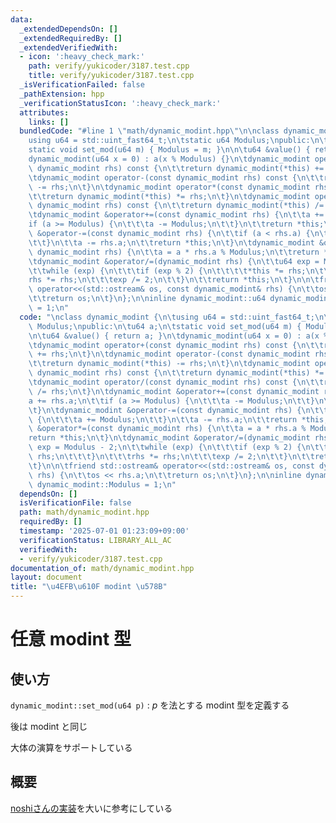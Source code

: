 ```yaml
---
data:
  _extendedDependsOn: []
  _extendedRequiredBy: []
  _extendedVerifiedWith:
  - icon: ':heavy_check_mark:'
    path: verify/yukicoder/3187.test.cpp
    title: verify/yukicoder/3187.test.cpp
  _isVerificationFailed: false
  _pathExtension: hpp
  _verificationStatusIcon: ':heavy_check_mark:'
  attributes:
    links: []
  bundledCode: "#line 1 \"math/dynamic_modint.hpp\"\n\nclass dynamic_modint {\n\t\
    using u64 = std::uint_fast64_t;\n\tstatic u64 Modulus;\npublic:\n\tu64 a;\n\t\
    static void set_mod(u64 m) { Modulus = m; }\n\n\tu64 &value() { return a; }\n\t\
    dynamic_modint(u64 x = 0) : a(x % Modulus) {}\n\tdynamic_modint operator+(const\
    \ dynamic_modint rhs) const {\n\t\treturn dynamic_modint(*this) += rhs;\n\t}\n\
    \tdynamic_modint operator-(const dynamic_modint rhs) const {\n\t\treturn dynamic_modint(*this)\
    \ -= rhs;\n\t}\n\tdynamic_modint operator*(const dynamic_modint rhs) const {\n\
    \t\treturn dynamic_modint(*this) *= rhs;\n\t}\n\tdynamic_modint operator/(const\
    \ dynamic_modint rhs) const {\n\t\treturn dynamic_modint(*this) /= rhs;\n\t}\n\
    \tdynamic_modint &operator+=(const dynamic_modint rhs) {\n\t\ta += rhs.a;\n\t\t\
    if (a >= Modulus) {\n\t\t\ta -= Modulus;\n\t\t}\n\t\treturn *this;\n\t}\n\tdynamic_modint\
    \ &operator-=(const dynamic_modint rhs) {\n\t\tif (a < rhs.a) {\n\t\t\ta += Modulus;\n\
    \t\t}\n\t\ta -= rhs.a;\n\t\treturn *this;\n\t}\n\tdynamic_modint &operator*=(const\
    \ dynamic_modint rhs) {\n\t\ta = a * rhs.a % Modulus;\n\t\treturn *this;\n\t}\n\
    \tdynamic_modint &operator/=(dynamic_modint rhs) {\n\t\tu64 exp = Modulus - 2;\n\
    \t\twhile (exp) {\n\t\t\tif (exp % 2) {\n\t\t\t\t*this *= rhs;\n\t\t\t}\n\t\t\t\
    rhs *= rhs;\n\t\t\texp /= 2;\n\t\t}\n\t\treturn *this;\n\t}\n\n\tfriend std::ostream&\
    \ operator<<(std::ostream& os, const dynamic_modint& rhs) {\n\t\tos << rhs.a;\n\
    \t\treturn os;\n\t}\n};\n\ninline dynamic_modint::u64 dynamic_modint::Modulus\
    \ = 1;\n"
  code: "\nclass dynamic_modint {\n\tusing u64 = std::uint_fast64_t;\n\tstatic u64\
    \ Modulus;\npublic:\n\tu64 a;\n\tstatic void set_mod(u64 m) { Modulus = m; }\n\
    \n\tu64 &value() { return a; }\n\tdynamic_modint(u64 x = 0) : a(x % Modulus) {}\n\
    \tdynamic_modint operator+(const dynamic_modint rhs) const {\n\t\treturn dynamic_modint(*this)\
    \ += rhs;\n\t}\n\tdynamic_modint operator-(const dynamic_modint rhs) const {\n\
    \t\treturn dynamic_modint(*this) -= rhs;\n\t}\n\tdynamic_modint operator*(const\
    \ dynamic_modint rhs) const {\n\t\treturn dynamic_modint(*this) *= rhs;\n\t}\n\
    \tdynamic_modint operator/(const dynamic_modint rhs) const {\n\t\treturn dynamic_modint(*this)\
    \ /= rhs;\n\t}\n\tdynamic_modint &operator+=(const dynamic_modint rhs) {\n\t\t\
    a += rhs.a;\n\t\tif (a >= Modulus) {\n\t\t\ta -= Modulus;\n\t\t}\n\t\treturn *this;\n\
    \t}\n\tdynamic_modint &operator-=(const dynamic_modint rhs) {\n\t\tif (a < rhs.a)\
    \ {\n\t\t\ta += Modulus;\n\t\t}\n\t\ta -= rhs.a;\n\t\treturn *this;\n\t}\n\tdynamic_modint\
    \ &operator*=(const dynamic_modint rhs) {\n\t\ta = a * rhs.a % Modulus;\n\t\t\
    return *this;\n\t}\n\tdynamic_modint &operator/=(dynamic_modint rhs) {\n\t\tu64\
    \ exp = Modulus - 2;\n\t\twhile (exp) {\n\t\t\tif (exp % 2) {\n\t\t\t\t*this *=\
    \ rhs;\n\t\t\t}\n\t\t\trhs *= rhs;\n\t\t\texp /= 2;\n\t\t}\n\t\treturn *this;\n\
    \t}\n\n\tfriend std::ostream& operator<<(std::ostream& os, const dynamic_modint&\
    \ rhs) {\n\t\tos << rhs.a;\n\t\treturn os;\n\t}\n};\n\ninline dynamic_modint::u64\
    \ dynamic_modint::Modulus = 1;\n"
  dependsOn: []
  isVerificationFile: false
  path: math/dynamic_modint.hpp
  requiredBy: []
  timestamp: '2025-07-01 01:23:09+09:00'
  verificationStatus: LIBRARY_ALL_AC
  verifiedWith:
  - verify/yukicoder/3187.test.cpp
documentation_of: math/dynamic_modint.hpp
layout: document
title: "\u4EFB\u610F modint \u578B"
---
```


# 任意 modint 型

## 使い方

``dynamic_modint::set_mod(u64 p)`` : $p$ を法とする modint 型を定義する

後は modint と同じ

大体の演算をサポートしている

## 概要

[noshiさんの実装](https://noshi91.hatenablog.com/entry/2019/03/31/174006)を大いに参考にしている
